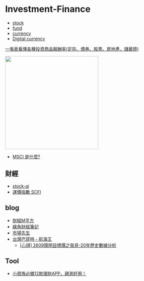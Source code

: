 # Investment-Finance

- [stock](/self/investment-finance/stock/README.md)
- [fund](/self/investment-finance/fund/README.md)
- [currency](/self/investment-finance/currency/README.md)
- [Digital currency](/self/investment-finance/digital-currency/README.md)

[一張表看懂各種投資商品報酬率(定存、債券、股票、房地產、儲蓄險)](https://rich01.com/invest-asset-return/)

<img src="https://blog.jiapan.tw/assets/images/一張表看懂各種投資商品報酬率.jpg" height=300>

- [MSCI 是什麼?](https://rich01.com/msci/)

## 財經

- [stock-ai](https://stock-ai.com)
- [運價指數 SCFI](https://www.sse.net.cn/index/singleIndex?indexType=scfi)

## blog

- [財經M平方](https://www.macromicro.me/macro)
- [綠角財經筆記](http://greenhornfinancefootnote.blogspot.com/)
- [市場先生](https://rich01.com/)
- [台灣巴菲特 - 航海王](http://et220870.blogspot.com/)
  - [[心得] 2609陽明目標價之我見-20年歷史數據分析](https://www.ptt.cc/bbs/Stock/M.1620310876.A.BAF.html)

## Tool

- [小資族必備12款理財APP，親測好用！](https://medium.com/%E6%87%B6%E4%BA%BA%E7%B6%93%E6%BF%9F%E5%AD%B8/%E5%B0%8F%E8%B3%87%E6%97%8F%E5%BF%85%E5%82%9910%E6%AC%BE%E7%90%86%E8%B2%A1app-%E8%A6%AA%E6%B8%AC%E5%A5%BD%E7%94%A8-b2cb2cdcc91a)